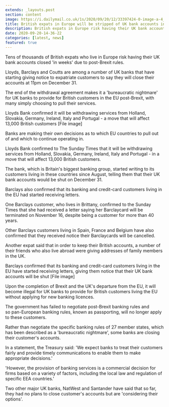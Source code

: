 ```yaml
---
extends: _layouts.post
section: content
image: https://i.dailymail.co.uk/1s/2020/09/20/12/33397424-0-image-a-4_1600602754767.jpg 
title: British expats in Europe will be stripped of UK bank accounts in weeks after post Brexit rules 
description: British expats in Europe risk having their UK bank accounts closed due to Brexit on December 31. Banks including Lloyds and Barclays have starting giving notice to their expat customers. 
date: 2020-09-20-14-36-22 
categories: [latest, news] 
featured: true 
--- 
```

Tens of thousands of British expats who live in Europe risk having their UK bank accounts closed 'in weeks' due to post-Brexit rules.

Lloyds, Barclays and Coutts are among a number of UK banks that have starting giving notice to expatriate customers to say they will close their accounts at 11pm on December 31. 

The end of the withdrawal agreement makes it a 'bureaucratic nightmare' for UK banks to provide for British customers in the EU post-Brexit, with many simply choosing to pull their services.  

Lloyds Bank confirmed it will be withdrawing services from Holland, Slovakia, Germany, Ireland, Italy and Portugal - a move that will affect 13,000 British customers [File image]

Banks are making their own decisions as to which EU countries to pull out of and which to continue operating in. 

Lloyds Bank confirmed to The Sunday Times that it will be withdrawing services from Holland, Slovakia, Germany, Ireland, Italy and Portugal - in a move that will affect 13,000 British customers. 

The bank, which is Britain's biggest banking group, started writing to its customers living in these countries since August, telling them that their UK bank accounts would be shut on December 31.

Barclays also confirmed that its banking and credit-card customers living in the EU had started receiving letters.

One Barclays customer, who lives in Brittany, confirmed to the Sunday Times that she had received a letter saying her Barclaycard will be terminated on November 16, despite being a customer for more than 40 years. 

Other Barclays customers living in Spain, France and Belgium have also confirmed that they received notice their Barclaycards will be cancelled. 

Another expat said that in order to keep their British accounts, a number of their friends who also live abroad were giving addresses of family members in the UK.

Barclays confirmed that its banking and credit-card customers living in the EU have started receiving letters, giving them notice that their UK bank accounts will be shut [File image]

Upon the completion of Brexit and the UK's departure from the EU, it will become illegal for UK banks to provide for British customers living the EU without applying for new banking licences. 

The government has failed to negotiate post-Brexit banking rules and so pan-European banking rules, known as passporting, will no longer apply to these customers. 

Rather than negotiate the specific banking rules of 27 member states, which has been described as a 'bureaucratic nightmare', some banks are closing their customer's accounts.  

In a statement, the Treasury said: 'We expect banks to treat their customers fairly and provide timely communications to enable them to make appropriate decisions.' 

'However, the provision of banking services is a commercial decision for firms based on a variety of factors, including the local law and regulation of specific EEA countries.'

Two other major UK banks, NatWest and Santander have said that so far, they had no plans to close customer's accounts but are 'considering their options'.    

